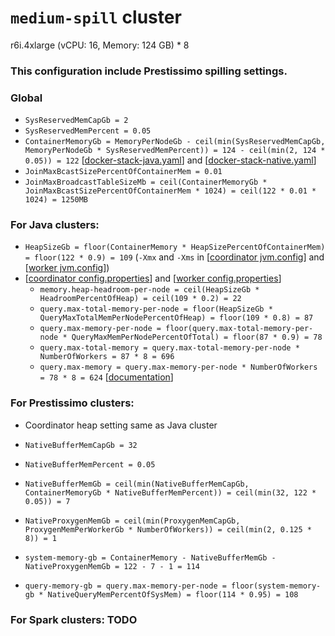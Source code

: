 # `medium-spill` cluster
r6i.4xlarge (vCPU: 16, Memory: 124 GB) * 8

### This configuration include Prestissimo spilling settings.
### Global
* `SysReservedMemCapGb = 2`
* `SysReservedMemPercent = 0.05`
* `ContainerMemoryGb = MemoryPerNodeGb - ceil(min(SysReservedMemCapGb, MemoryPerNodeGb * SysReservedMemPercent)) = 124 - ceil(min(2, 124 * 0.05)) = 122` [[docker-stack-java.yaml](docker-stack-java.yaml)] and [[docker-stack-native.yaml](docker-stack-native.yaml)]
* `JoinMaxBcastSizePercentOfContainerMem = 0.01`
* `JoinMaxBroadcastTableSizeMb = ceil(ContainerMemoryGb * JoinMaxBcastSizePercentOfContainerMem * 1024) = ceil(122 * 0.01 * 1024) = 1250MB`
### For Java clusters:
* `HeapSizeGb = floor(ContainerMemory * HeapSizePercentOfContainerMem) = floor(122 * 0.9) = 109` (`-Xmx` and `-Xms` in [[coordinator jvm.config](coordinator/jvm.config)] and [[worker jvm.config](workers/jvm.config)])
* [[coordinator config.properties](coordinator/config.properties)] and [[worker config.properties](worker/config.properties)]
  * `memory.heap-headroom-per-node = ceil(HeapSizeGb * HeadroomPercentOfHeap) = ceil(109 * 0.2) = 22`
  * `query.max-total-memory-per-node = floor(HeapSizeGb * QueryMaxTotalMemPerNodePercentOfHeap) = floor(109 * 0.8) = 87`
  * `query.max-memory-per-node = floor(query.max-total-memory-per-node * QueryMaxMemPerNodePercentOfTotal) = floor(87 * 0.9) = 78`
  * `query.max-total-memory = query.max-total-memory-per-node * NumberOfWorkers = 87 * 8 = 696`
  * `query.max-memory = query.max-memory-per-node * NumberOfWorkers = 78 * 8 = 624` [[documentation](https://prestodb.io/docs/current/admin/properties.html#memory-management-properties)]
### For Prestissimo clusters:
* Coordinator heap setting same as Java cluster
* `NativeBufferMemCapGb = 32`
* `NativeBufferMemPercent = 0.05`
* `NativeBufferMemGb = ceil(min(NativeBufferMemCapGb, ContainerMemoryGb * NativeBufferMemPercent)) = ceil(min(32, 122 * 0.05)) = 7`
* `NativeProxygenMemGb = ceil(min(ProxygenMemCapGb, ProxygenMemPerWorkerGb * NumberOfWorkers)) = ceil(min(2, 0.125 * 8)) = 1`

* `system-memory-gb = ContainerMemory - NativeBufferMemGb - NativeProxygenMemGb = 122 - 7 - 1 = 114`
* `query-memory-gb = query.max-memory-per-node = floor(system-memory-gb * NativeQueryMemPercentOfSysMem) = floor(114 * 0.95) = 108`
### For Spark clusters: TODO
